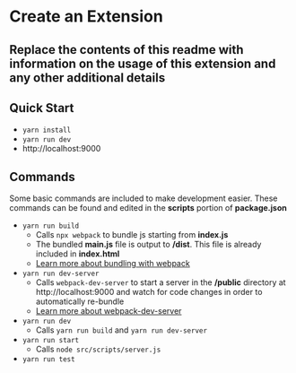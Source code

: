 # Create an Extension

## Replace the contents of this readme with information on the usage of this extension and any other additional details

## Quick Start

* ```yarn install```
* ```yarn run dev```
* http://localhost:9000

## Commands

Some basic commands are included to make development easier. These commands can be found and edited in the **scripts** portion of **package.json**

* ```yarn run build```
    * Calls ```npx webpack``` to bundle js starting from **index.js**
    * The bundled **main.js** file is output to **/dist**. This file is already included in **index.html** 
    * [Learn more about bundling with webpack](https://webpack.js.org/guides/getting-started/#creating-a-bundle)
* ```yarn run dev-server```
    * Calls ```webpack-dev-server``` to start a server in the **/public** directory at http://localhost:9000 and watch for code changes in order to automatically re-bundle 
    * [Learn more about webpack-dev-server](https://webpack.js.org/configuration/dev-server/)
* ```yarn run dev```
    * Calls ```yarn run build``` and ```yarn run dev-server```
* ```yarn run start```
    * Calls ```node src/scripts/server.js```
* ```yarn run test```
